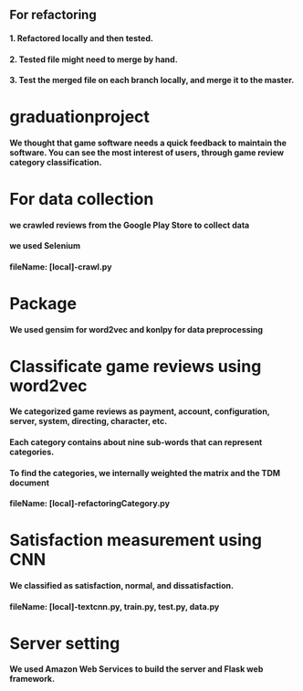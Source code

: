 ## For refactoring 
#### 1. Refactored locally and then tested.
#### 2. Tested file might need to merge by hand.
#### 3. Test the merged file on each branch locally, and merge it to the master.






# graduationproject
#### We thought that game software needs a quick feedback to maintain the software. You can see the most interest of users, through game review category classification. 






# For data collection
#### we crawled reviews from the Google Play Store to collect data
#### we used Selenium 
#### fileName: [local]-crawl.py






# Package
#### We used gensim for word2vec and konlpy for data preprocessing






# Classificate game reviews using word2vec
#### We categorized game reviews as payment, account, configuration, server, system, directing, character, etc.
#### Each category contains about nine sub-words that can represent categories.
#### To find the categories, we internally weighted the matrix and the TDM document
#### fileName: [local]-refactoringCategory.py






# Satisfaction measurement using CNN
#### We classified as satisfaction, normal, and dissatisfaction.
#### fileName: [local]-textcnn.py, train.py, test.py, data.py






# Server setting 
#### We used Amazon Web Services to build the server and Flask web framework.

